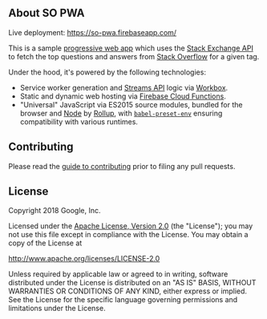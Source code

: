 ## About SO PWA

Live deployment: https://so-pwa.firebaseapp.com/

This is a sample
[progressive web app](https://developers.google.com/web/progressive-web-apps/)
which uses the [Stack Exchange API](https://api.stackexchange.com/) to fetch the
top questions and answers from [Stack Overflow](https://stackoverflow.com/) for
a given tag.

Under the hood, it's powered by the following technologies:

- Service worker generation and [Streams API](https://streams.spec.whatwg.org/)
logic via [Workbox](https://developers.google.com/web/tools/workbox/).
- Static and dynamic web hosting via
[Firebase Cloud Functions](https://firebase.google.com/docs/functions/).
- "Universal" JavaScript via ES2015 source modules, bundled for the browser and
[Node](https://nodejs.org/) by [Rollup](https://rollupjs.org/), with
[`babel-preset-env`](https://babeljs.io/docs/plugins/preset-env/) ensuring
compatibility with various runtimes.

## Contributing

Please read the [guide to contributing](CONTRIBUTING.md) prior to filing any
pull requests.

## License

Copyright 2018 Google, Inc.

Licensed under the [Apache License, Version 2.0](LICENSE) (the "License");
you may not use this file except in compliance with the License. You may
obtain a copy of the License at

  http://www.apache.org/licenses/LICENSE-2.0

Unless required by applicable law or agreed to in writing, software
distributed under the License is distributed on an "AS IS" BASIS,
WITHOUT WARRANTIES OR CONDITIONS OF ANY KIND, either express or implied.
See the License for the specific language governing permissions and
limitations under the License.
